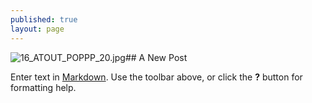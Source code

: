 ```yaml
---
published: true
layout: page
---
```

![16_ATOUT_POPPP_20.jpg]({{site.baseurl}}/data/images/16/atouts/16_ATOUT_POPPP_20.jpg)## A New Post

Enter text in [Markdown](http://daringfireball.net/projects/markdown/). Use the toolbar above, or click the **?** button for formatting help.
